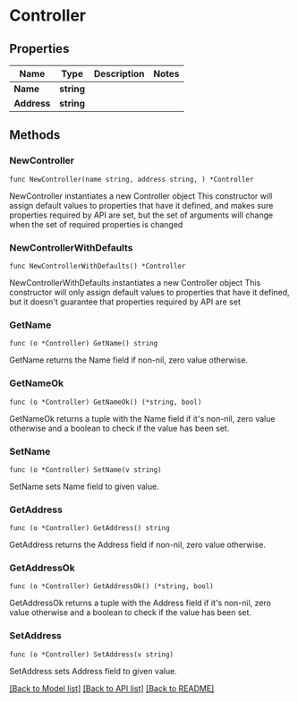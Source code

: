 # Controller

## Properties

Name | Type | Description | Notes
------------ | ------------- | ------------- | -------------
**Name** | **string** |  | 
**Address** | **string** |  | 

## Methods

### NewController

`func NewController(name string, address string, ) *Controller`

NewController instantiates a new Controller object
This constructor will assign default values to properties that have it defined,
and makes sure properties required by API are set, but the set of arguments
will change when the set of required properties is changed

### NewControllerWithDefaults

`func NewControllerWithDefaults() *Controller`

NewControllerWithDefaults instantiates a new Controller object
This constructor will only assign default values to properties that have it defined,
but it doesn't guarantee that properties required by API are set

### GetName

`func (o *Controller) GetName() string`

GetName returns the Name field if non-nil, zero value otherwise.

### GetNameOk

`func (o *Controller) GetNameOk() (*string, bool)`

GetNameOk returns a tuple with the Name field if it's non-nil, zero value otherwise
and a boolean to check if the value has been set.

### SetName

`func (o *Controller) SetName(v string)`

SetName sets Name field to given value.


### GetAddress

`func (o *Controller) GetAddress() string`

GetAddress returns the Address field if non-nil, zero value otherwise.

### GetAddressOk

`func (o *Controller) GetAddressOk() (*string, bool)`

GetAddressOk returns a tuple with the Address field if it's non-nil, zero value otherwise
and a boolean to check if the value has been set.

### SetAddress

`func (o *Controller) SetAddress(v string)`

SetAddress sets Address field to given value.



[[Back to Model list]](../README.md#documentation-for-models) [[Back to API list]](../README.md#documentation-for-api-endpoints) [[Back to README]](../README.md)


